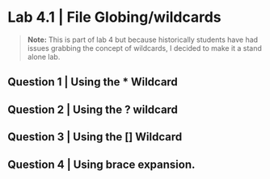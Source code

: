 # Lab 4.1 | File Globing/wildcards

> **Note:** This is part of lab 4 but because historically students have had issues grabbing the concept of wildcards, I decided to make it a stand alone lab. 


## Question 1 | Using the * Wildcard

## Question 2 | Using the ? wildcard

## Question 3 | Using the [] Wildcard

## Question 4 | Using brace expansion. 